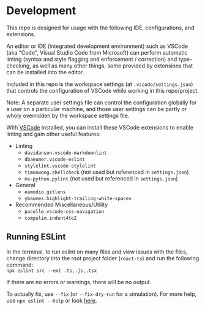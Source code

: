 # Development

This repo is designed for usage with the following IDE, configurations, and
extensions.

An editor or IDE (integrated development environment) such as VSCode (aka
"Code", Visual Studio Code from Microsoft) can perform automatic linting (syntax
and style flagging and enforcement / correction) and type-checking, as well as
many other things, some provided by extensions that can be installed into the
editor.

Included in this repo is the workspace settings (at `.vscode/settings.json`)
that controls the configuration of VSCode while working in this repo/project.

Note: A separate user settings file can control the configuration globally for a
user on a particular machine, and those user settings can be partly or wholy
overridden by the workspace settings file.

With [VSCode](https://code.visualstudio.com/) installed, you can install these
VSCode extensions to enable linting and gain other useful features:

* Linting
  * `davidanson.vscode-markdownlint`
  * `dbaeumer.vscode-eslint`
  * `stylelint.vscode-stylelint`
  * `timonwong.shellcheck` (not used but referenced in `settings.json`)
  * `ms-python.pylint` (not used but referenced in `settings.json`)
* General
  * `eamodio.gitlens`
  * `ybaumes.highlight-trailing-white-spaces`
* Recommended Miscellaneous/Utility
  * `pucelle.vscode-css-navigation`
  * `compulim.indent4to2`

## Running ESLint

In the terminal, to run eslint on many files and view issues with the files,
change directory into the root project folder (`react-ts`) and run the following
command:  
`npx eslint src --ext .ts,.js,.tsx`

If there are no errors or warnings, there will be no output.

To actually fix, use `--fix` (or `--fix-dry-run` for a simulation). For more
help, use `npx eslint --help` or look
[here](https://eslint.org/docs/latest/use/command-line-interface).
